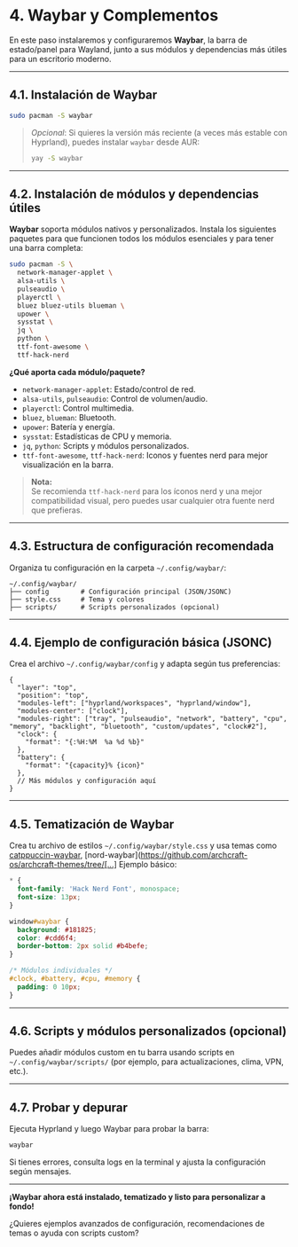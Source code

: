 # 4. Waybar y Complementos

En este paso instalaremos y configuraremos **Waybar**, la barra de estado/panel para Wayland, junto a sus módulos y dependencias más útiles para un escritorio moderno.

---

## 4.1. Instalación de Waybar

```sh
sudo pacman -S waybar
```

> *Opcional*: Si quieres la versión más reciente (a veces más estable con Hyprland), puedes instalar `waybar` desde AUR:
> ```sh
> yay -S waybar
> ```

---

## 4.2. Instalación de módulos y dependencias útiles

**Waybar** soporta módulos nativos y personalizados. Instala los siguientes paquetes para que funcionen todos los módulos esenciales y para tener una barra completa:

```sh
sudo pacman -S \
  network-manager-applet \
  alsa-utils \
  pulseaudio \
  playerctl \
  bluez bluez-utils blueman \
  upower \
  sysstat \
  jq \
  python \
  ttf-font-awesome \
  ttf-hack-nerd
```

**¿Qué aporta cada módulo/paquete?**

- `network-manager-applet`: Estado/control de red.
- `alsa-utils`, `pulseaudio`: Control de volumen/audio.
- `playerctl`: Control multimedia.
- `bluez`, `blueman`: Bluetooth.
- `upower`: Batería y energía.
- `sysstat`: Estadísticas de CPU y memoria.
- `jq`, `python`: Scripts y módulos personalizados.
- `ttf-font-awesome`, `ttf-hack-nerd`: Iconos y fuentes nerd para mejor visualización en la barra.

> **Nota:**  
> Se recomienda `ttf-hack-nerd` para los íconos nerd y una mejor compatibilidad visual, pero puedes usar cualquier otra fuente nerd que prefieras.

---

## 4.3. Estructura de configuración recomendada

Organiza tu configuración en la carpeta `~/.config/waybar/`:

```
~/.config/waybar/
├── config        # Configuración principal (JSON/JSONC)
├── style.css     # Tema y colores
├── scripts/      # Scripts personalizados (opcional)
```

---

## 4.4. Ejemplo de configuración básica (JSONC)

Crea el archivo `~/.config/waybar/config` y adapta según tus preferencias:

```jsonc
{
  "layer": "top",
  "position": "top",
  "modules-left": ["hyprland/workspaces", "hyprland/window"],
  "modules-center": ["clock"],
  "modules-right": ["tray", "pulseaudio", "network", "battery", "cpu", "memory", "backlight", "bluetooth", "custom/updates", "clock#2"],
  "clock": {
    "format": "{:%H:%M  %a %d %b}"
  },
  "battery": {
    "format": "{capacity}% {icon}"
  },
  // Más módulos y configuración aquí
}
```

---

## 4.5. Tematización de Waybar

Crea tu archivo de estilos `~/.config/waybar/style.css` y usa temas como [catppuccin-waybar](https://github.com/catppuccin/waybar), [nord-waybar](https://github.com/archcraft-os/archcraft-themes/tree/[...]
Ejemplo básico:

```css
* {
  font-family: 'Hack Nerd Font', monospace;
  font-size: 13px;
}

window#waybar {
  background: #181825;
  color: #cdd6f4;
  border-bottom: 2px solid #b4befe;
}

/* Módulos individuales */
#clock, #battery, #cpu, #memory {
  padding: 0 10px;
}
```

---

## 4.6. Scripts y módulos personalizados (opcional)

Puedes añadir módulos custom en tu barra usando scripts en `~/.config/waybar/scripts/` (por ejemplo, para actualizaciones, clima, VPN, etc.).

---

## 4.7. Probar y depurar

Ejecuta Hyprland y luego Waybar para probar la barra:

```sh
waybar
```

Si tienes errores, consulta logs en la terminal y ajusta la configuración según mensajes.

---

**¡Waybar ahora está instalado, tematizado y listo para personalizar a fondo!**

¿Quieres ejemplos avanzados de configuración, recomendaciones de temas o ayuda con scripts custom?

